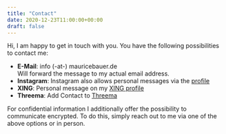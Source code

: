 ```yaml
---
title: "Contact"
date: 2020-12-23T11:00:00+00:00
draft: false
---
```


Hi, I am happy to get in touch with you. You have the following possibilities to contact me:

- **E-Mail**: info (-at-) mauricebauer.de  
  Will forward the message to my actual email address.
- **Instagram**: Instagram also allows personal messages via the [profile](https://www.instagram.com/mauricepbauer)
- **XING**: Personal message on my [XING profile](https://www.xing.com/profile/Maurice_Bauer7)
- **Threema**: Add Contact to [Threema](https://threema.id/XW72EK4D)

For confidential information I additionally offer the possibility to communicate encrypted. To do this, simply reach out to me via one of the above options or in person.
